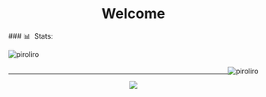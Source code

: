 <h1 align="center">Welcome</h1>
### 📊 &nbsp;Stats:
<p align="center"> 
<img src="https://github-readme-stats.vercel.app/api?username=srpiroliro&show_icons=true&theme=midnight-purple&count_private=true" alt="piroliro" style="float:left"/>
<br><br>
<img src="https://github-readme-stats.vercel.app/api/top-langs/?username=srpiroliro&theme=midnight-purple&layout=compact" alt="piroliro" style="float:right"/>
</p>

---

<p align="center"> <img src="https://komarev.com/ghpvc/?username=srpiroliro"/> </p>
